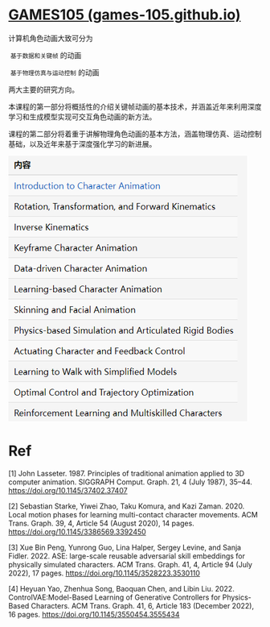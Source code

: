 # [GAMES105 (games-105.github.io)](https://games-105.github.io/)



计算机角色动画大致可分为

​	`基于数据和关键帧` 的动画

​	`基于物理仿真与运动控制` 的动画

两大主要的研究方向。



本课程的第一部分将概括性的介绍关键帧动画的基本技术，并涵盖近年来利用深度学习和生成模型实现可交互角色动画的新方法。

课程的第二部分将着重于讲解物理角色动画的基本方法，涵盖物理仿真、运动控制基础，以及近年来基于深度强化学习的新进展。

![image-20221015181129365](Media/00_课程介绍/image-20221015181129365.png)

# Ref

[1] John Lasseter. 1987. Principles of traditional animation applied to 3D computer animation. SIGGRAPH Comput. Graph. 21, 4 (July 1987), 35–44. https://doi.org/10.1145/37402.37407

[2] Sebastian Starke, Yiwei Zhao, Taku Komura, and Kazi Zaman. 2020. Local motion phases for learning multi-contact character movements. ACM Trans. Graph. 39, 4, Article 54 (August 2020), 14 pages. https://doi.org/10.1145/3386569.3392450

[3] Xue Bin Peng, Yunrong Guo, Lina Halper, Sergey Levine, and Sanja Fidler. 2022. ASE: large-scale reusable adversarial skill embeddings for physically simulated characters. ACM Trans. Graph. 41, 4, Article 94 (July 2022), 17 pages. https://doi.org/10.1145/3528223.3530110

[4] Heyuan Yao, Zhenhua Song, Baoquan Chen, and Libin Liu. 2022. ControlVAE:Model-Based Learning of Generative Controllers for Physics-Based Characters. ACM Trans. Graph. 41, 6, Article 183 (December 2022), 16 pages. https://doi.org/10.1145/3550454.3555434

